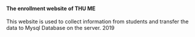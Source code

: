 #### The enrollment website of THU ME 
This website is used to collect information from students and transfer the data to Mysql Database on the server.  2019